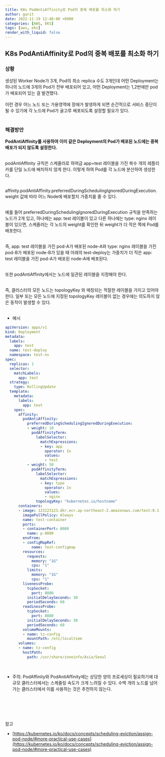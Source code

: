 ```yaml
---
title: K8s PodAntiAffinity로 Pod의 중복 배포를 최소화 하기
author: garit
date: 2022-11-19 12:40:00 +0900
categories: [AWS, EKS]
tags: [aws, eks]
render_with_liquid: false
---
```


## K8s PodAntiAffinity로 Pod의 중복 배포를 최소화 하기

### 상황
생성된 Worker Node가 3개, Pod의 최소 replica 수도 3개인데 어떤 Deployment는 하나의 노드에 3개의 Pod가 전부 배포되어 있고, 어떤 Deployment는 1,2번에만 pod가 배포되어 있는 걸 발견했다.  
<br/>
이런 경우 어느 노드 또는 가용영역에 장애가 발생하게 되면 순간적으로 서비스 중단이 될 수 있기에 각 노드에 Pod가 골고루 배포되도록 설정할 필요가 있다.  
<br/>

### 해결방안

**PodAntiAffinity를 사용하여 이미 같은 Deployment의 Pod가 배포된 노드에는 중복 배포가 되지 않도록 설정한다.**  
<br/>

podAntiAffinity 규칙은 스케줄러로 하여금 app=test 레이블을 가진 복수 개의 레플리카를 단일 노드에 배치하지 않게 한다. 이렇게 하여 Pod를 각 노드에 분산하여 생성한다.  
<br/>

affinity.podAntiAffinity.preferredDuringSchedulingIgnoredDuringExecution.weight 값에 따라 어느 Node에 배포할지 가중치를 줄 수 있다.  
<br/>

예를 들어 preferredDuringSchedulingIgnoredDuringExecution 규칙을 만족하는 노드가 2개 있고, 하나에는 app: test 레이블이 있고 다른 하나에는 type: nginx 레이블이 있으면, 스케줄러는 각 노드의 weight를 확인한 뒤 weight가 더 작은 쪽에 Pod를 배포한다.  
<br/>

즉, app: test 레이블을 가진 pod-A가 배포된 node-A와 type: nginx 레이블을 가진 pod-B가 배포된 node-B가 있을 때 아래의 test-deploy는 가중치가 더 작은 app: test 레이블을 가진 pod-A가 배포된 node-A에 배포된다.  
<br/>

또한 podAntiAffinity에서는 노드에 일관된 레이블을 지정해야 한다.  
<br/>

즉, 클러스터의 모든 노드는 topologyKey 와 매칭되는 적절한 레이블을 가지고 있어야 한다. 일부 또는 모든 노드에 지정된 topologyKey 레이블이 없는 경우에는 의도하지 않은 동작이 발생할 수 있다.  
<br/>

- 예시

```yaml
apiVersion: apps/v1
kind: Deployment
metadata:
  labels:
    app: test
  name: test-deploy
  namespace: test-ns
spec:
  replicas: 1
  selector:
    matchLabels:
      app: test
  strategy:
    type: RollingUpdate
  template:
    metadata:
      labels:
        app: test
    spec:
      affinity:
        podAntiAffinity:
          preferredDuringSchedulingIgnoredDuringExecution:
          - weight: 10
            podAffinityTerm:
              labelSelector:
                matchExpressions:
                - key: app
                  operator: In
                  values:
                  - test		
          - weight: 50
            podAffinityTerm:
              labelSelector:
                matchExpressions:
                - key: type
                  operator: In
                  values:
                  - nginx				  
              topologyKey: "kubernetes.io/hostname"
      containers:
      - image: 123123123.dkr.ecr.ap-northeast-2.amazonaws.com/test:0.1.1
        imagePullPolicy: Always
        name: test-container
        ports:
        - containerPort: 8080
          name: p-8080
        envFrom:
        - configMapRef:
            name: test-configmap
        resources:
          requests:
            memory: "1G"
            cpu: "1"
          limits:
            memory: "1G"
            cpu: "1"
        livenessProbe:
          tcpSocket:
            port: 8080
          initialDelaySeconds: 30
          periodSeconds: 60
        readinessProbe:
          tcpSocket:
            port: 8080
          initialDelaySeconds: 30
          periodSeconds: 60
        volumeMounts:
        - name: tz-config
          mountPath: /etc/localtime
      volumes:
      - name: tz-config
        hostPath:
          path: /usr/share/zoneinfo/Asia/Seoul
```


<br/>

- 주의: PodAffinity와 PodAntiAffinity에는 상당한 양의 프로세싱이 필요하기에 대규모 클러스터에서는 스케줄링 속도가 크게 느려질 수 있다. 수백 개의 노드를 넘어가는 클러스터에서 이를 사용하는 것은 추천하지 않는다.  
<br/>

<br/><br/>

참고
- [https://kubernetes.io/ko/docs/concepts/scheduling-eviction/assign-pod-node/#more-practical-use-cases](https://kubernetes.io/ko/docs/concepts/scheduling-eviction/assign-pod-node/#more-practical-use-cases)
